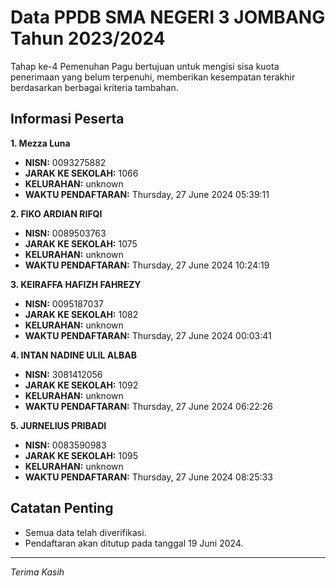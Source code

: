 # Data PPDB SMA NEGERI 3 JOMBANG Tahun 2023/2024
Tahap ke-4 Pemenuhan Pagu bertujuan untuk mengisi sisa kuota penerimaan yang belum terpenuhi, memberikan kesempatan terakhir berdasarkan berbagai kriteria tambahan.

## Informasi Peserta 
**1. Mezza Luna**
- **NISN:** 0093275882
- **JARAK KE SEKOLAH:** 1066
- **KELURAHAN:** unknown
- **WAKTU PENDAFTARAN:** Thursday, 27 June 2024 05:39:11

**2. FIKO ARDIAN RIFQI**
- **NISN:** 0089503763
- **JARAK KE SEKOLAH:** 1075
- **KELURAHAN:** unknown
- **WAKTU PENDAFTARAN:** Thursday, 27 June 2024 10:24:19

**3. KEIRAFFA HAFIZH FAHREZY**
- **NISN:** 0095187037
- **JARAK KE SEKOLAH:** 1082
- **KELURAHAN:** unknown
- **WAKTU PENDAFTARAN:** Thursday, 27 June 2024 00:03:41

**4. INTAN NADINE ULIL ALBAB**
- **NISN:** 3081412056
- **JARAK KE SEKOLAH:** 1092
- **KELURAHAN:** unknown
- **WAKTU PENDAFTARAN:** Thursday, 27 June 2024 06:22:26

**5. JURNELIUS PRIBADI**
- **NISN:** 0083590983
- **JARAK KE SEKOLAH:** 1095
- **KELURAHAN:** unknown
- **WAKTU PENDAFTARAN:** Thursday, 27 June 2024 08:25:33

## Catatan Penting

- Semua data telah diverifikasi.
- Pendaftaran akan ditutup pada tanggal 19 Juni 2024.
---
_Terima Kasih_